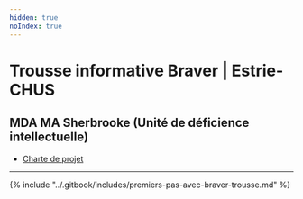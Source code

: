 ```yaml
---
hidden: true
noIndex: true
---
```


# Trousse informative Braver | Estrie-CHUS

## MDA MA Sherbrooke (Unité de déficience intellectuelle)

* [Charte de projet](https://braverhq.sharepoint.com/:w:/s/ModeleTrousseBraver/EfqxVbs9LohEkCTDvVJJ1NoBvH8VW99TwrruzGRX4IJapA?e=f6ml5D)

***

{% include "../.gitbook/includes/premiers-pas-avec-braver-trousse.md" %}
